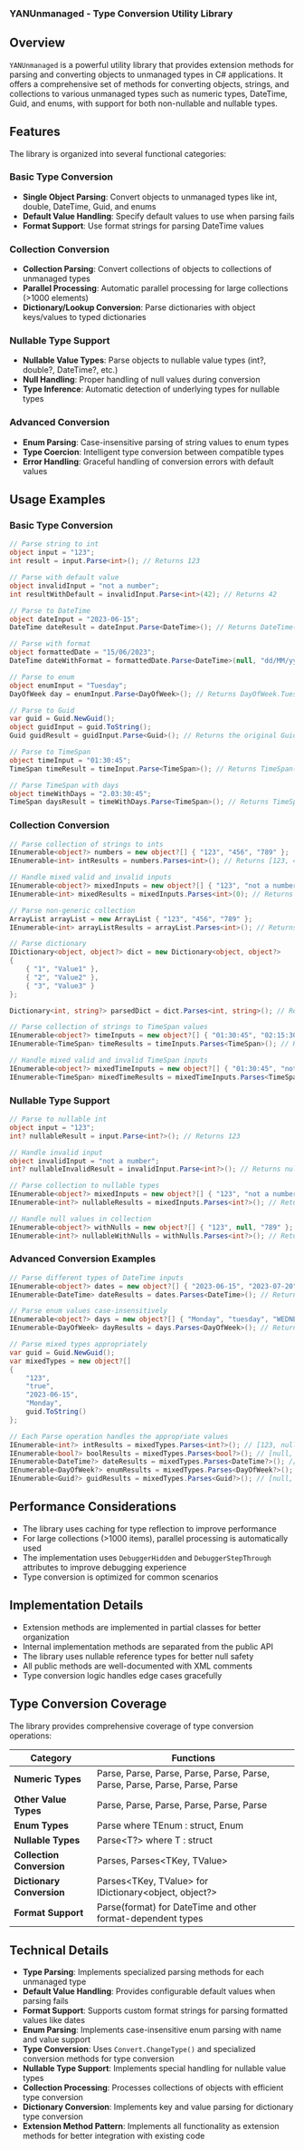 ### YANUnmanaged - Type Conversion Utility Library


## Overview

`YANUnmanaged` is a powerful utility library that provides extension methods for parsing and converting objects to unmanaged types in C# applications. It offers a comprehensive set of methods for converting objects, strings, and collections to various unmanaged types such as numeric types, DateTime, Guid, and enums, with support for both non-nullable and nullable types.


## Features

The library is organized into several functional categories:

### Basic Type Conversion

- **Single Object Parsing**: Convert objects to unmanaged types like int, double, DateTime, Guid, and enums
- **Default Value Handling**: Specify default values to use when parsing fails
- **Format Support**: Use format strings for parsing DateTime values

### Collection Conversion

- **Collection Parsing**: Convert collections of objects to collections of unmanaged types
- **Parallel Processing**: Automatic parallel processing for large collections (>1000 elements)
- **Dictionary/Lookup Conversion**: Parse dictionaries with object keys/values to typed dictionaries

### Nullable Type Support

- **Nullable Value Types**: Parse objects to nullable value types (int?, double?, DateTime?, etc.)
- **Null Handling**: Proper handling of null values during conversion
- **Type Inference**: Automatic detection of underlying types for nullable types

### Advanced Conversion

- **Enum Parsing**: Case-insensitive parsing of string values to enum types
- **Type Coercion**: Intelligent type conversion between compatible types
- **Error Handling**: Graceful handling of conversion errors with default values


## Usage Examples

### Basic Type Conversion

```csharp
// Parse string to int
object input = "123";
int result = input.Parse<int>(); // Returns 123

// Parse with default value
object invalidInput = "not a number";
int resultWithDefault = invalidInput.Parse<int>(42); // Returns 42

// Parse to DateTime
object dateInput = "2023-06-15";
DateTime dateResult = dateInput.Parse<DateTime>(); // Returns DateTime(2023, 6, 15)

// Parse with format
object formattedDate = "15/06/2023";
DateTime dateWithFormat = formattedDate.Parse<DateTime>(null, "dd/MM/yyyy"); // Returns DateTime(2023, 6, 15)

// Parse to enum
object enumInput = "Tuesday";
DayOfWeek day = enumInput.Parse<DayOfWeek>(); // Returns DayOfWeek.Tuesday

// Parse to Guid
var guid = Guid.NewGuid();
object guidInput = guid.ToString();
Guid guidResult = guidInput.Parse<Guid>(); // Returns the original Guid

// Parse to TimeSpan
object timeInput = "01:30:45";
TimeSpan timeResult = timeInput.Parse<TimeSpan>(); // Returns TimeSpan(1, 30, 45)

// Parse TimeSpan with days
object timeWithDays = "2.03:30:45";
TimeSpan daysResult = timeWithDays.Parse<TimeSpan>(); // Returns TimeSpan(2, 3, 30, 45)
```

### Collection Conversion

```csharp
// Parse collection of strings to ints
IEnumerable<object?> numbers = new object?[] { "123", "456", "789" };
IEnumerable<int> intResults = numbers.Parses<int>(); // Returns [123, 456, 789]

// Handle mixed valid and invalid inputs
IEnumerable<object?> mixedInputs = new object?[] { "123", "not a number", "789" };
IEnumerable<int> mixedResults = mixedInputs.Parses<int>(0); // Returns [123, 0, 789]

// Parse non-generic collection
ArrayList arrayList = new ArrayList { "123", "456", "789" };
IEnumerable<int> arrayListResults = arrayList.Parses<int>(); // Returns [123, 456, 789]

// Parse dictionary
IDictionary<object, object?> dict = new Dictionary<object, object?>
{
    { "1", "Value1" },
    { "2", "Value2" },
    { "3", "Value3" }
};

Dictionary<int, string?> parsedDict = dict.Parses<int, string>(); // Returns {1: "Value1", 2: "Value2", 3: "Value3"}

// Parse collection of strings to TimeSpan values
IEnumerable<object?> timeInputs = new object?[] { "01:30:45", "02:15:30", "03:45:10" };
IEnumerable<TimeSpan> timeResults = timeInputs.Parses<TimeSpan>(); // Returns collection of TimeSpan objects

// Handle mixed valid and invalid TimeSpan inputs
IEnumerable<object?> mixedTimeInputs = new object?[] { "01:30:45", "not a timespan", "03:45:10" };
IEnumerable<TimeSpan> mixedTimeResults = mixedTimeInputs.Parses<TimeSpan>(TimeSpan.Zero); // Returns [01:30:45, 00:00:00, 03:45:10]
```

### Nullable Type Support

```csharp
// Parse to nullable int
object input = "123";
int? nullableResult = input.Parse<int?>(); // Returns 123

// Handle invalid input
object invalidInput = "not a number";
int? nullableInvalidResult = invalidInput.Parse<int?>(); // Returns null

// Parse collection to nullable types
IEnumerable<object?> mixedInputs = new object?[] { "123", "not a number", "789" };
IEnumerable<int?> nullableResults = mixedInputs.Parses<int?>(); // Returns [123, null, 789]

// Handle null values in collection
IEnumerable<object?> withNulls = new object?[] { "123", null, "789" };
IEnumerable<int?> nullableWithNulls = withNulls.Parses<int?>(); // Returns [123, null, 789]
```

### Advanced Conversion Examples

```csharp
// Parse different types of DateTime inputs
IEnumerable<object?> dates = new object?[] { "2023-06-15", "2023-07-20", "2023-12-25" };
IEnumerable<DateTime> dateResults = dates.Parses<DateTime>(); // Returns collection of DateTime objects

// Parse enum values case-insensitively
IEnumerable<object?> days = new object?[] { "Monday", "tuesday", "WEDNESDAY" };
IEnumerable<DayOfWeek> dayResults = days.Parses<DayOfWeek>(); // Returns [Monday, Tuesday, Wednesday]

// Parse mixed types appropriately
var guid = Guid.NewGuid();
var mixedTypes = new object?[]
{
    "123",
    "true",
    "2023-06-15",
    "Monday",
    guid.ToString()
};

// Each Parse operation handles the appropriate values
IEnumerable<int?> intResults = mixedTypes.Parses<int?>(); // [123, null, null, null, null]
IEnumerable<bool?> boolResults = mixedTypes.Parses<bool?>(); // [null, true, null, null, null]
IEnumerable<DateTime?> dateResults = mixedTypes.Parses<DateTime?>(); // [null, null, 2023-06-15, null, null]
IEnumerable<DayOfWeek?> enumResults = mixedTypes.Parses<DayOfWeek?>(); // [null, null, null, Monday, null]
IEnumerable<Guid?> guidResults = mixedTypes.Parses<Guid?>(); // [null, null, null, null, guid]
```


## Performance Considerations

- The library uses caching for type reflection to improve performance
- For large collections (>1000 items), parallel processing is automatically used
- The implementation uses `DebuggerHidden` and `DebuggerStepThrough` attributes to improve debugging experience
- Type conversion is optimized for common scenarios


## Implementation Details

- Extension methods are implemented in partial classes for better organization
- Internal implementation methods are separated from the public API
- The library uses nullable reference types for better null safety
- All public methods are well-documented with XML comments
- Type conversion logic handles edge cases gracefully


## Type Conversion Coverage

The library provides comprehensive coverage of type conversion operations:

| Category | Functions |
|----------|-----------|
| **Numeric Types** | Parse<byte>, Parse<sbyte>, Parse<short>, Parse<ushort>, Parse<int>, Parse<uint>, Parse<long>, Parse<ulong>, Parse<float>, Parse<double>, Parse<decimal> |
| **Other Value Types** | Parse<bool>, Parse<char>, Parse<DateTime>, Parse<DateTimeOffset>, Parse<TimeSpan>, Parse<Guid> |
| **Enum Types** | Parse<TEnum> where TEnum : struct, Enum |
| **Nullable Types** | Parse<T?> where T : struct |
| **Collection Conversion** | Parses<T>, Parses<TKey, TValue> |
| **Dictionary Conversion** | Parses<TKey, TValue> for IDictionary<object, object?> |
| **Format Support** | Parse<T>(format) for DateTime and other format-dependent types |


## Technical Details

- **Type Parsing**: Implements specialized parsing methods for each unmanaged type
- **Default Value Handling**: Provides configurable default values when parsing fails
- **Format Support**: Supports custom format strings for parsing formatted values like dates
- **Enum Parsing**: Implements case-insensitive enum parsing with name and value support
- **Type Conversion**: Uses `Convert.ChangeType()` and specialized conversion methods for type conversion
- **Nullable Type Support**: Implements special handling for nullable value types
- **Collection Processing**: Processes collections of objects with efficient type conversion
- **Dictionary Conversion**: Implements key and value parsing for dictionary type conversion
- **Extension Method Pattern**: Implements all functionality as extension methods for better integration with existing code
